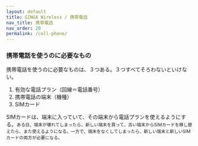 ```yaml
---
layout: default
title: GINGA Wireless / 携帯電話
nav_title: 携帯電話
nav_order: 20
permalink: /cell-phone/
---
```

<main>
  <div class="container">
    <div class="row">
      <article class="col-sm-6 col-lg-3">
        <div class="panel panel-default">
          <div class="panel-heading">
            <h3 class="panel-title">携帯電話を使うのに必要なもの</h3>
          </div>
          <div class="panel-body">
            <p>携帯電話を使うのに必要なものは、３つある。３つすべてそろわないといけない。</p>
            <ol>
              <li>有効な電話プラン（回線＝電話番号）</li>
              <li>携帯電話の端末（機種）</li>
              <li>SIMカード</li>
            </ol>
            <p>SIMカードは、端末に入っていて、その端末から電話プランを使えるようにする。<small>ある日、端末が壊れてしまったら、新しい端末を買って、古い端末からSIMカードを移し替えたら、また使えるようになる。一方で、端末をなくしてしまったら、新しい端末と新しいSIMカードの両方が必要になる。</small></p>
          </div>
        </div>
      </article>
    </div>
  </div>
</main>
